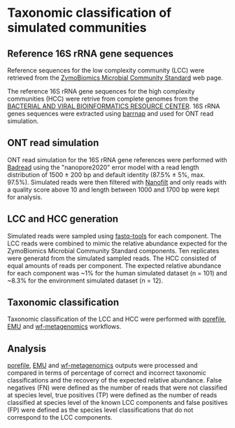 # Taxonomic classification of simulated communities

## **Reference 16S rRNA gene sequences**
Reference sequences for the low complexity community (LCC) were retrieved from the [ZymoBiomics Microbial Community Standard](https://files.zymoresearch.com/protocols/_d6300_zymobiomics_microbial_community_standard.pdf) web page.

The reference 16S rRNA gene sequences for the high complexity communities (HCC) were retrive from complete genomes from the [BACTERIAL AND VIRAL BIOINFORMATICS RESOURCE CENTER](https://www.bv-brc.org/view/Bacteria/2#view_tab=genomes). 16S rRNA genes sequences were extracted using [barrnap](https://github.com/tseemann/barrnap) and used for ONT read simulation.

## **ONT read simulation**
ONT read simulation for the 16S rRNA gene references were performed with [Badread](https://github.com/rrwick/Badread) using the "nanopore2020" error model with a read length distribution of 1500 ± 200 bp and default identity (87.5% ± 5%, max. 97.5%).
Simulated reads were then filtered with [Nanofilt](https://github.com/wdecoster/nanofilt) and only reads with a quality score above 10 and length between 1000 and 1700 bp were kept for analysis.

## **LCC and HCC generation**
Simulated reads were sampled using [fastq-tools](https://github.com/dcjones/fastq-tools) for each component. The LCC reads were combined to mimic the relative abundance expected for the ZymoBiomics Microbial Community Standard components. Ten replicates were generatd from the simulated sampled reads. 
The HCC consisted of equal amounts of reads per component. The expected relative abundance for each component was ~1% for the human simulated dataset (n = 101) and ~8.3% for the environment simulated dataset (n = 12).

## **Taxonomic classification**
Taxonomic classification of the LCC and HCC were performed with [porefile](https://github.com/microgenlab/porefile), [EMU](https://gitlab.com/treangenlab/emu) and [wf-metagenomics](https://github.com/epi2me-labs/wf-metagenomics) workflows.

## **Analysis**
[porefile](https://github.com/microgenlab/porefile), [EMU](https://gitlab.com/treangenlab/emu) and [wf-metagenomics](https://github.com/epi2me-labs/wf-metagenomics) outputs were processed and compared in terms of percentage of correct and incorrect taxonomic classifications and the recovery of the expected relative abundance. False negatives (FN) were defined as the number of reads that were not classified at species level, true positives (TP) were defined as the number of reads classified at species level of the known LCC components and false positives (FP) were defined as the species level classifications that do not correspond to the LCC components.
